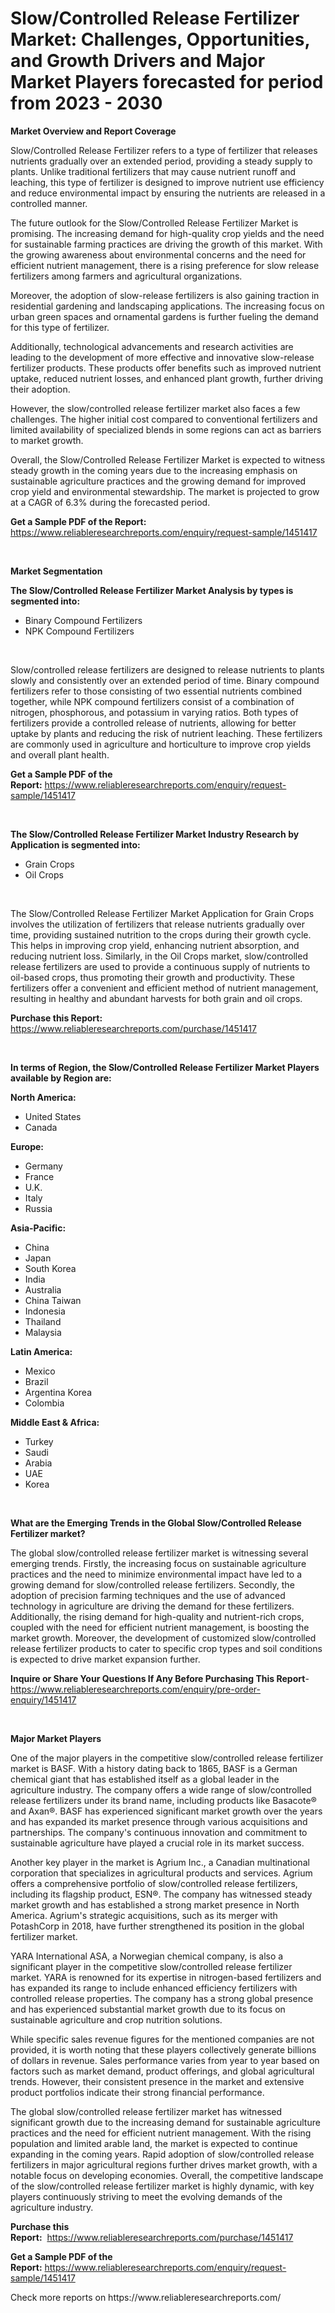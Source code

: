 <p><h1>Slow/Controlled Release Fertilizer Market: Challenges, Opportunities, and Growth Drivers and Major Market Players forecasted for period from 2023 - 2030</h1></p><p><strong>Market Overview and Report Coverage</strong></p>
<p><p>Slow/Controlled Release Fertilizer refers to a type of fertilizer that releases nutrients gradually over an extended period, providing a steady supply to plants. Unlike traditional fertilizers that may cause nutrient runoff and leaching, this type of fertilizer is designed to improve nutrient use efficiency and reduce environmental impact by ensuring the nutrients are released in a controlled manner.</p><p>The future outlook for the Slow/Controlled Release Fertilizer Market is promising. The increasing demand for high-quality crop yields and the need for sustainable farming practices are driving the growth of this market. With the growing awareness about environmental concerns and the need for efficient nutrient management, there is a rising preference for slow release fertilizers among farmers and agricultural organizations.</p><p>Moreover, the adoption of slow-release fertilizers is also gaining traction in residential gardening and landscaping applications. The increasing focus on urban green spaces and ornamental gardens is further fueling the demand for this type of fertilizer.</p><p>Additionally, technological advancements and research activities are leading to the development of more effective and innovative slow-release fertilizer products. These products offer benefits such as improved nutrient uptake, reduced nutrient losses, and enhanced plant growth, further driving their adoption.</p><p>However, the slow/controlled release fertilizer market also faces a few challenges. The higher initial cost compared to conventional fertilizers and limited availability of specialized blends in some regions can act as barriers to market growth.</p><p>Overall, the Slow/Controlled Release Fertilizer Market is expected to witness steady growth in the coming years due to the increasing emphasis on sustainable agriculture practices and the growing demand for improved crop yield and environmental stewardship. The market is projected to grow at a CAGR of 6.3% during the forecasted period.</p></p>
<p><strong>Get a Sample PDF of the Report:</strong> <a href="https://www.reliableresearchreports.com/enquiry/request-sample/1451417">https://www.reliableresearchreports.com/enquiry/request-sample/1451417</a></p>
<p>&nbsp;</p>
<p><strong>Market Segmentation</strong></p>
<p><strong>The Slow/Controlled Release Fertilizer Market Analysis by types is segmented into:</strong></p>
<p><ul><li>Binary Compound Fertilizers</li><li>NPK Compound Fertilizers</li></ul></p>
<p>&nbsp;</p>
<p><p>Slow/controlled release fertilizers are designed to release nutrients to plants slowly and consistently over an extended period of time. Binary compound fertilizers refer to those consisting of two essential nutrients combined together, while NPK compound fertilizers consist of a combination of nitrogen, phosphorous, and potassium in varying ratios. Both types of fertilizers provide a controlled release of nutrients, allowing for better uptake by plants and reducing the risk of nutrient leaching. These fertilizers are commonly used in agriculture and horticulture to improve crop yields and overall plant health.</p></p>
<p><strong>Get a Sample PDF of the Report:</strong>&nbsp;<a href="https://www.reliableresearchreports.com/enquiry/request-sample/1451417">https://www.reliableresearchreports.com/enquiry/request-sample/1451417</a></p>
<p>&nbsp;</p>
<p><strong>The Slow/Controlled Release Fertilizer Market Industry Research by Application is segmented into:</strong></p>
<p><ul><li>Grain Crops</li><li>Oil Crops</li></ul></p>
<p>&nbsp;</p>
<p><p>The Slow/Controlled Release Fertilizer Market Application for Grain Crops involves the utilization of fertilizers that release nutrients gradually over time, providing sustained nutrition to the crops during their growth cycle. This helps in improving crop yield, enhancing nutrient absorption, and reducing nutrient loss. Similarly, in the Oil Crops market, slow/controlled release fertilizers are used to provide a continuous supply of nutrients to oil-based crops, thus promoting their growth and productivity. These fertilizers offer a convenient and efficient method of nutrient management, resulting in healthy and abundant harvests for both grain and oil crops.</p></p>
<p><strong>Purchase this Report:</strong>&nbsp; <a href="https://www.reliableresearchreports.com/purchase/1451417">https://www.reliableresearchreports.com/purchase/1451417</a></p>
<p>&nbsp;</p>
<p><strong>In terms of Region, the Slow/Controlled Release Fertilizer Market Players available by Region are:</strong></p>
<p>
    <p> <strong> North America: </strong>
        <ul>
            <li>United States</li>
            <li>Canada</li>
        </ul>
        </p> 
    <p> <strong> Europe: </strong>
        <ul>
            <li>Germany</li>
            <li>France</li>
            <li>U.K.</li>
            <li>Italy</li>
            <li>Russia</li>
        </ul>
        </p> 
    <p> <strong> Asia-Pacific: </strong>
        <ul>
            <li>China</li>
            <li>Japan</li>
            <li>South Korea</li>
            <li>India</li>
            <li>Australia</li>
            <li>China Taiwan</li>
            <li>Indonesia</li>
            <li>Thailand</li>
            <li>Malaysia</li>
        </ul>
        </p> 
    <p> <strong> Latin America: </strong>
        <ul>
            <li>Mexico</li>
            <li>Brazil</li>
            <li>Argentina Korea</li>
            <li>Colombia</li>
        </ul>
        </p> 
    <p> <strong> Middle East & Africa: </strong>
        <ul>
            <li>Turkey</li>
            <li>Saudi</li>
            <li>Arabia</li>
            <li>UAE</li>
            <li>Korea</li>
        </ul>
    </p>
    </p>
<p>&nbsp;</p>
<p><strong>What are the Emerging Trends in the Global Slow/Controlled Release Fertilizer market?</strong></p>
<p><p>The global slow/controlled release fertilizer market is witnessing several emerging trends. Firstly, the increasing focus on sustainable agriculture practices and the need to minimize environmental impact have led to a growing demand for slow/controlled release fertilizers. Secondly, the adoption of precision farming techniques and the use of advanced technology in agriculture are driving the demand for these fertilizers. Additionally, the rising demand for high-quality and nutrient-rich crops, coupled with the need for efficient nutrient management, is boosting the market growth. Moreover, the development of customized slow/controlled release fertilizer products to cater to specific crop types and soil conditions is expected to drive market expansion further.</p></p>
<p><strong>Inquire or Share Your Questions If Any Before Purchasing This Report</strong>- <a href="https://www.reliableresearchreports.com/enquiry/pre-order-enquiry/1451417">https://www.reliableresearchreports.com/enquiry/pre-order-enquiry/1451417</a></p>
<p>&nbsp;</p>
<p><strong>Major Market Players</strong></p>
<p><p>One of the major players in the competitive slow/controlled release fertilizer market is BASF. With a history dating back to 1865, BASF is a German chemical giant that has established itself as a global leader in the agriculture industry. The company offers a wide range of slow/controlled release fertilizers under its brand name, including products like Basacote® and Axan®. BASF has experienced significant market growth over the years and has expanded its market presence through various acquisitions and partnerships. The company's continuous innovation and commitment to sustainable agriculture have played a crucial role in its market success.</p><p>Another key player in the market is Agrium Inc., a Canadian multinational corporation that specializes in agricultural products and services. Agrium offers a comprehensive portfolio of slow/controlled release fertilizers, including its flagship product, ESN®. The company has witnessed steady market growth and has established a strong market presence in North America. Agrium's strategic acquisitions, such as its merger with PotashCorp in 2018, have further strengthened its position in the global fertilizer market.</p><p>YARA International ASA, a Norwegian chemical company, is also a significant player in the competitive slow/controlled release fertilizer market. YARA is renowned for its expertise in nitrogen-based fertilizers and has expanded its range to include enhanced efficiency fertilizers with controlled release properties. The company has a strong global presence and has experienced substantial market growth due to its focus on sustainable agriculture and crop nutrition solutions.</p><p>While specific sales revenue figures for the mentioned companies are not provided, it is worth noting that these players collectively generate billions of dollars in revenue. Sales performance varies from year to year based on factors such as market demand, product offerings, and global agricultural trends. However, their consistent presence in the market and extensive product portfolios indicate their strong financial performance.</p><p>The global slow/controlled release fertilizer market has witnessed significant growth due to the increasing demand for sustainable agriculture practices and the need for efficient nutrient management. With the rising population and limited arable land, the market is expected to continue expanding in the coming years. Rapid adoption of slow/controlled release fertilizers in major agricultural regions further drives market growth, with a notable focus on developing economies. Overall, the competitive landscape of the slow/controlled release fertilizer market is highly dynamic, with key players continuously striving to meet the evolving demands of the agriculture industry.</p></p>
<p><strong>Purchase this Report:</strong>&nbsp;&nbsp;<a href="https://www.reliableresearchreports.com/purchase/1451417">https://www.reliableresearchreports.com/purchase/1451417</a></p>
<p></p>
<p><strong>Get a Sample PDF of the Report:</strong>&nbsp;<a href="https://www.reliableresearchreports.com/enquiry/request-sample/1451417">https://www.reliableresearchreports.com/enquiry/request-sample/1451417</a></p>
<p>Check more reports on https://www.reliableresearchreports.com/</p>